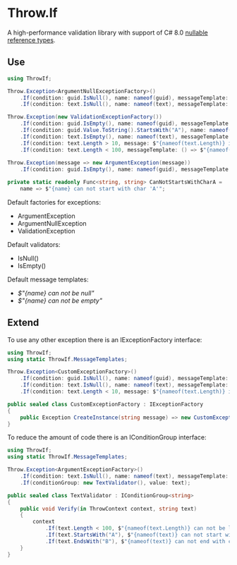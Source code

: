 # Throw.If

A high-performance validation library with support of C# 8.0 [nullable reference types](https://docs.microsoft.com/en-us/dotnet/csharp/nullable-references).

## Use

```c#
using ThrowIf;

Throw.Exception<ArgumentNullExceptionFactory>()
    .If(condition: guid.IsNull(), name: nameof(guid), messageTemplate: MessageTemplates.CanNotBeNull)
    .If(condition: text.IsNull(), name: nameof(text), messageTemplate: MessageTemplates.CanNotBeNull);

Throw.Exception(new ValidationExceptionFactory())
    .If(condition: guid.IsEmpty(), name: nameof(guid), messageTemplate: MessageTemplates.CanNotBeEmpty)
    .If(condition: guid.Value.ToString().StartsWith("A"), name: nameof(guid), messageTemplate: CanNotStartsWithCharA)
    .If(condition: text.IsEmpty(), name: nameof(text), messageTemplate: MessageTemplates.CanNotBeEmpty)
    .If(condition: text.Length > 10, message: $"{nameof(text.Length)} is not valid")
    .If(condition: text.Length < 100, messageTemplate: () => $"{nameof(text.Length)} is not valid");
              
Throw.Exception(message => new ArgumentException(message))
    .If(condition: guid.IsEmpty(), name: nameof(guid), messageTemplate: MessageTemplates.CanNotBeEmpty);

private static readonly Func<string, string> CanNotStartsWithCharA =
    name => $"{name} can not start with char 'A'";
```

Default factories for exceptions:
- ArgumentException
- ArgumentNullException
- ValidationException

Default validators:
- IsNull()
- IsEmpty()

Default message templates:
- _$"{name} can not be null"_
- _$"{name} can not be empty"_

## Extend

To use any other exception there is an IExceptionFactory interface:

```c#
using ThrowIf;
using static ThrowIf.MessageTemplates;

Throw.Exception<CustomExceptionFactory>()
    .If(condition: guid.IsNull(), name: nameof(guid), messageTemplate: CanNotBeNull)
    .If(condition: text.IsNull(), name: nameof(text), messageTemplate: CanNotBeNull)
    .If(condition: text.Length < 10, message: $"{nameof(text.Length)} is not valid");

public sealed class CustomExceptionFactory : IExceptionFactory
{
    public Exception CreateInstance(string message) => new CustomException(message);
}
```

To reduce the amount of code there is an IConditionGroup interface:

```c#
using ThrowIf;
using static ThrowIf.MessageTemplates;

Throw.Exception<ArgumentExceptionFactory>()
    .If(condition: text.IsNull(), name: nameof(text), messageTemplate: CanNotBeNull)
    .If(conditionGroup: new TextValidator(), value: text);

public sealed class TextValidator : IConditionGroup<string>
{
    public void Verify(in ThrowContext context, string text)
    {
        context
            .If(text.Length < 100, $"{nameof(text.Length)} can not be less than 100")
            .If(text.StartsWith("A"), $"{nameof(text)} can not start with char 'A'")
            .If(text.EndsWith("B"), $"{nameof(text)} can not end with char 'B'");
    }
}
```

